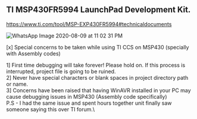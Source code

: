 TI MSP430FR5994 LaunchPad Development Kit.
-


https://www.ti.com/tool/MSP-EXP430FR5994#technicaldocuments

![WhatsApp Image 2020-08-09 at 11 02 31 PM](https://user-images.githubusercontent.com/52508011/89738288-fb0a6980-da94-11ea-9eb1-ff7e91ebd2d7.jpeg)


[x] Special concerns to be taken while using TI CCS on MSP430 (specially with Assembly codes)

1] First time debugging will take forever! Please hold on. If this process is interrupted, project file is going to be ruined.\
2] Never have special characters or blank spaces in project directory path or name.\
3] Concerns have been raised that having WinAVR installed in your PC may cause debugging issues in MSP430 (Assembly code specifically)\
P.S - I had the same issue and spent hours together unit finally saw someone saying this over TI forum.\
